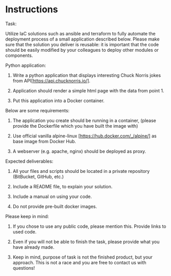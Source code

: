# Instructions
Task:

Utilize IaC solutions such as ansible and terraform to fully automate the deployment process of a small application described below. Please make sure that the solution you deliver is reusable: it is important that the code should be easily modified by your colleagues to deploy other modules or components.

 

Python application:

1. Write a python application that displays interesting Chuck Norris jokes from API[https://api.chucknorris.io/].

2. Application should render a simple html page with the data from point 1.

3. Put this application into a Docker container.

 

Below are some requirements:

1. The application you create should be running in a container, (please provide the Dockerfile which you have built the image with)  

2. Use official vanilla alpine-linux [https://hub.docker.com/_/alpine/] as base image from Docker Hub.

3. A webserver (e.g. apache, nginx) should be deployed as proxy.

 

Expected deliverables:

1. All your files and scripts should be located in a private repository (BitBucket, GitHub, etc.)

2. Include a README file, to explain your solution.

3. Include a manual on using your code.

4. Do not provide pre-built docker images.

 

Please keep in mind:

1. If you chose to use any public code, please mention this. Provide links to used code.

2. Even if you will not be able to finish the task, please provide what you have already made.

3. Keep in mind, purpose of task is not the finished product, but your approach. This is not a race and you are free to contact us with questions!
